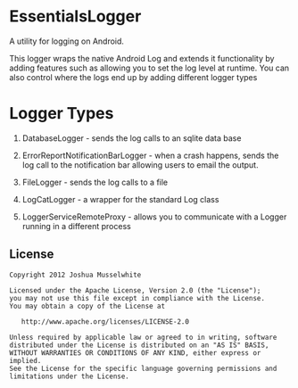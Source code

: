 EssentialsLogger
================

A utility for logging on Android. 

This logger wraps the native Android Log and extends it functionality by adding features such as allowing you to set the log level at runtime. You can also control where the logs end up by adding different logger types

Logger Types
================

1) DatabaseLogger - sends the log calls to an sqlite data base

2) ErrorReportNotificationBarLogger - when a crash happens, sends the log call to the notification bar allowing users to email the output. 

3) FileLogger - sends the log calls to a file 

4) LogCatLogger - a wrapper for the standard Log class

5) LoggerServiceRemoteProxy - allows you to communicate with a Logger running in a different process 


## License

    Copyright 2012 Joshua Musselwhite

    Licensed under the Apache License, Version 2.0 (the "License");
    you may not use this file except in compliance with the License.
    You may obtain a copy of the License at

       http://www.apache.org/licenses/LICENSE-2.0

    Unless required by applicable law or agreed to in writing, software
    distributed under the License is distributed on an "AS IS" BASIS,
    WITHOUT WARRANTIES OR CONDITIONS OF ANY KIND, either express or implied.
    See the License for the specific language governing permissions and
    limitations under the License.
